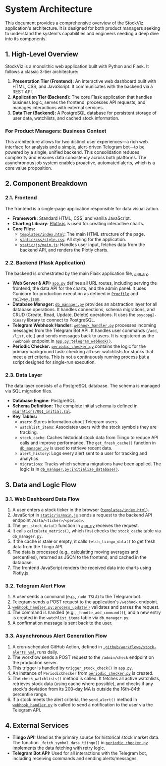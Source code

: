 # System Architecture

This document provides a comprehensive overview of the StockViz application's architecture. It is designed for both product managers seeking to understand the system's capabilities and engineers needing a deep dive into its components.

## 1. High-Level Overview

StockViz is a monolithic web application built with Python and Flask. It follows a classic 3-tier architecture:

1.  **Presentation Tier (Frontend):** An interactive web dashboard built with HTML, CSS, and JavaScript. It communicates with the backend via a REST API.
2.  **Application Tier (Backend):** The core Flask application that handles business logic, serves the frontend, processes API requests, and manages interactions with external services.
3.  **Data Tier (Backend):** A PostgreSQL database for persistent storage of user data, watchlists, and cached stock information.

 <!-- Placeholder for a real diagram -->

### For Product Managers: Business Context

This architecture allows for two distinct user experiences—a rich web interface for analysis and a simple, alert-driven Telegram bot—to be powered by a single, unified backend. This consolidation reduces complexity and ensures data consistency across both platforms. The asynchronous job system enables proactive, automated alerts, which is a core value proposition.

## 2. Component Breakdown

### 2.1. Frontend

The frontend is a single-page application responsible for data visualization.

*   **Framework:** Standard HTML, CSS, and vanilla JavaScript.
*   **Charting Library:** [Plotly.js](https://plotly.com/javascript/) is used for creating interactive charts.
*   **Core Files:**
    *   [`templates/index.html`](./templates/index.html): The main HTML structure of the page.
    *   [`static/css/style.css`](./static/css/style.css): All styling for the application.
    *   [`static/js/main.js`](./static/js/main.js): Handles user input, fetches data from the backend API, and renders the Plotly charts.

### 2.2. Backend (Flask Application)

The backend is orchestrated by the main Flask application file, [`app.py`](./app.py).

*   **Web Server & API:** [`app.py`](./app.py) defines all URL routes, including serving the frontend, the data API for the charts, and the admin panel. It uses Gunicorn for production execution as defined in [`Procfile`](./Procfile) and [`railway.json`](./railway.json).
*   **Database Manager:** [`db_manager.py`](./db_manager.py) provides an abstraction layer for all database operations. It handles connections, schema migrations, and CRUD (Create, Read, Update, Delete) operations. It uses the `psycopg2-binary` library to connect to PostgreSQL.
*   **Telegram Webhook Handler:** [`webhook_handler.py`](./webhook_handler.py) processes incoming messages from the Telegram Bot API. It handles user commands (`/add`, `/list`, etc.) and sends messages back to users. It is registered as the `/webhook` endpoint in [`app.py:telegram_webhook()`](./app.py).
*   **Periodic Checker:** [`periodic_checker.py`](./periodic_checker.py) contains the logic for the primary background task: checking all user watchlists for stocks that meet alert criteria. This is not a continuously running process but a script designed for single-run execution.

### 2.3. Data Layer

The data layer consists of a PostgreSQL database. The schema is managed via SQL migration files.

*   **Database Engine:** PostgreSQL.
*   **Schema Definition:** The complete initial schema is defined in [`migrations/001_initial.sql`](./migrations/001_initial.sql).
*   **Key Tables:**
    *   `users`: Stores information about Telegram users.
    *   `watchlist_items`: Associates users with the stock symbols they are tracking.
    *   `stock_cache`: Caches historical stock data from Tiingo to reduce API calls and improve performance. The `get_fresh_cache()` function in [`db_manager.py`](./db_manager.py) is used to retrieve recent data.
    *   `alert_history`: Logs every alert sent to a user for tracking and analytics.
    *   `migrations`: Tracks which schema migrations have been applied. The logic is in [`db_manager.py:initialize_database()`](./db_manager.py).

## 3. Data and Logic Flow

### 3.1. Web Dashboard Data Flow

1.  A user enters a stock ticker in the browser ([`templates/index.html`](./templates/index.html)).
2.  JavaScript in [`static/js/main.js`](./static/js/main.js) sends a request to the backend API endpoint `/data/<ticker>/<period>`.
3.  The `get_stock_data()` function in [`app.py`](./app.py) receives the request.
4.  It calls `calculate_metrics()`, which first checks the `stock_cache` table via `db_manager.py`.
5.  If the cache is stale or empty, it calls `fetch_tiingo_data()` to get fresh data from the Tiingo API.
6.  The data is processed (e.g., calculating moving averages and percentiles), returned as JSON to the frontend, and cached in the database.
7.  The frontend JavaScript renders the received data into charts using Plotly.js.

### 3.2. Telegram Alert Flow

1.  A user sends a command (e.g., `/add TSLA`) to the Telegram bot.
2.  Telegram sends a POST request to the application's `/webhook` endpoint.
3.  [`webhook_handler.py:process_update()`](./webhook_handler.py) validates and parses the request.
4.  The command is handled (e.g., `_handle_add_command()`), and a new entry is created in the `watchlist_items` table via `db_manager.py`.
5.  A confirmation message is sent back to the user.

### 3.3. Asynchronous Alert Generation Flow

1.  A cron-scheduled GitHub Action, defined in [`.github/workflows/stock-alerts.yml`](./.github/workflows/stock-alerts.yml), runs daily.
2.  The workflow sends a POST request to the `/admin/check` endpoint on the production server.
3.  This trigger is handled by `trigger_stock_check()` in [`app.py`](./app.py).
4.  An instance of `PeriodicChecker` from [`periodic_checker.py`](./periodic_checker.py) is created.
5.  The `check_watchlists()` method is called. It fetches all active watchlists, retrieves stock data (using cache where possible), and checks if any stock's deviation from its 200-day MA is outside the 16th-84th percentile range.
6.  If a stock meets the alert criteria, the `send_alert()` method in [`webhook_handler.py`](./webhook_handler.py) is called to send a notification to the user via the Telegram API.

## 4. External Services

*   **Tiingo API:** Used as the primary source for historical stock market data. The function `_fetch_symbol_data_tiingo()` in [`periodic_checker.py`](./periodic_checker.py) implements the data fetching with retry logic.
*   **Telegram Bot API:** Used for all interactions with the Telegram bot, including receiving commands and sending alerts/messages.
